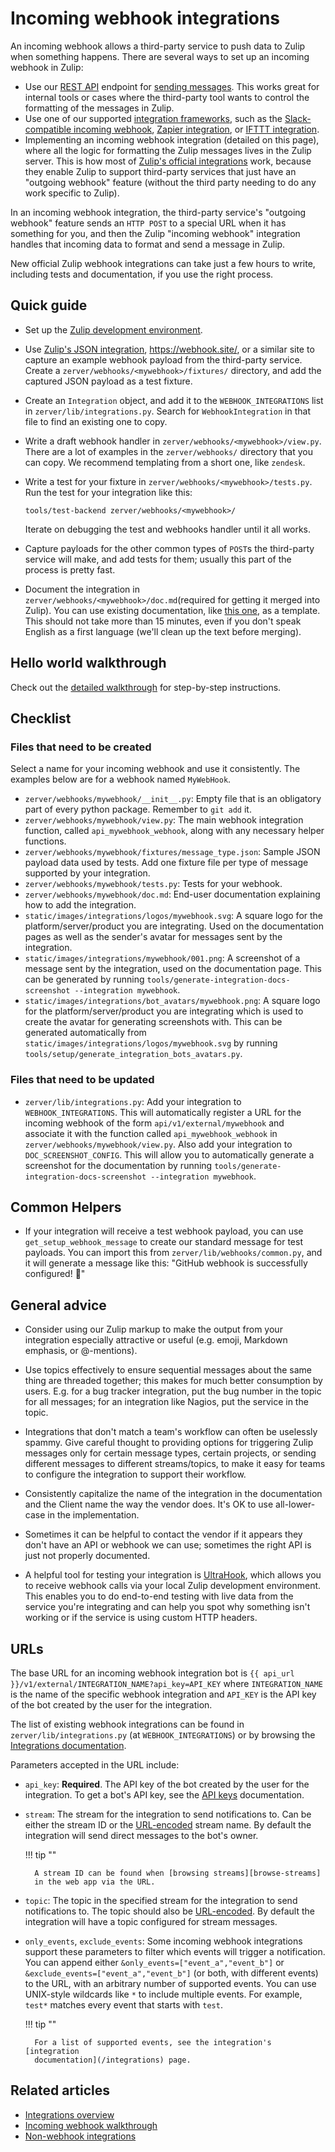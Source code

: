 # Incoming webhook integrations

An incoming webhook allows a third-party service to push data to Zulip when
something happens. There are several ways to set up an incoming webhook in
Zulip:

* Use our [REST API](/api/rest) endpoint for [sending
  messages](/api/send-message).  This works great for internal tools
  or cases where the third-party tool wants to control the formatting
  of the messages in Zulip.
* Use one of our supported [integration
  frameworks](/integrations/meta-integration), such as the
  [Slack-compatible incoming webhook](/integrations/doc/slack_incoming),
  [Zapier integration](/integrations/doc/zapier), or
  [IFTTT integration](/integrations/doc/ifttt).
* Implementing an incoming webhook integration (detailed on this page),
  where all the logic for formatting the Zulip messages lives in the
  Zulip server.  This is how most of [Zulip's official
  integrations](/integrations/) work, because they enable Zulip to
  support third-party services that just have an "outgoing webhook"
  feature (without the third party needing to do any work specific to
  Zulip).

In an incoming webhook integration, the third-party service's
"outgoing webhook" feature sends an `HTTP POST` to a special URL when
it has something for you, and then the Zulip "incoming webhook"
integration handles that incoming data to format and send a message in
Zulip.

New official Zulip webhook integrations can take just a few hours to
write, including tests and documentation, if you use the right
process.

## Quick guide

* Set up the
  [Zulip development environment](https://zulip.readthedocs.io/en/latest/development/overview.html).

* Use [Zulip's JSON integration](/integrations/doc/json),
  <https://webhook.site/>, or a similar site to capture an example
  webhook payload from the third-party service. Create a
  `zerver/webhooks/<mywebhook>/fixtures/` directory, and add the
  captured JSON payload as a test fixture.

* Create an `Integration` object, and add it to the `WEBHOOK_INTEGRATIONS`
  list in `zerver/lib/integrations.py`. Search for `WebhookIntegration` in that
  file to find an existing one to copy.

* Write a draft webhook handler in `zerver/webhooks/<mywebhook>/view.py`. There
  are a lot of examples in the `zerver/webhooks/` directory that you can copy.
  We recommend templating from a short one, like `zendesk`.

* Write a test for your fixture in `zerver/webhooks/<mywebhook>/tests.py`.
  Run the test for your integration like this:

    ```
    tools/test-backend zerver/webhooks/<mywebhook>/
    ```

    Iterate on debugging the test and webhooks handler until it all
    works.

* Capture payloads for the other common types of `POST`s the third-party
  service will make, and add tests for them; usually this part of the
  process is pretty fast.

* Document the integration in `zerver/webhooks/<mywebhook>/doc.md`(required for
  getting it merged into Zulip). You can use existing documentation, like
  [this one](https://raw.githubusercontent.com/zulip/zulip/main/zerver/webhooks/github/doc.md),
  as a template. This should not take more than 15 minutes, even if you don't speak English
  as a first language (we'll clean up the text before merging).

## Hello world walkthrough

Check out the [detailed walkthrough](incoming-webhooks-walkthrough) for step-by-step
instructions.

## Checklist

### Files that need to be created

Select a name for your incoming webhook and use it consistently. The examples
below are for a webhook named `MyWebHook`.

* `zerver/webhooks/mywebhook/__init__.py`: Empty file that is an obligatory
   part of every python package.  Remember to `git add` it.
* `zerver/webhooks/mywebhook/view.py`: The main webhook integration function,
  called `api_mywebhook_webhook`, along with any necessary helper functions.
* `zerver/webhooks/mywebhook/fixtures/message_type.json`: Sample JSON payload data
  used by tests. Add one fixture file per type of message supported by your
  integration.
* `zerver/webhooks/mywebhook/tests.py`: Tests for your webhook.
* `zerver/webhooks/mywebhook/doc.md`: End-user documentation explaining
  how to add the integration.
* `static/images/integrations/logos/mywebhook.svg`: A square logo for the
  platform/server/product you are integrating. Used on the documentation
  pages as well as the sender's avatar for messages sent by the integration.
* `static/images/integrations/mywebhook/001.png`: A screenshot of a message
  sent by the integration, used on the documentation page. This can be
  generated by running `tools/generate-integration-docs-screenshot --integration mywebhook`.
* `static/images/integrations/bot_avatars/mywebhook.png`: A square logo for the
  platform/server/product you are integrating which is used to create the avatar
  for generating screenshots with. This can be generated automatically from
  `static/images/integrations/logos/mywebhook.svg` by running
  `tools/setup/generate_integration_bots_avatars.py`.

### Files that need to be updated

* `zerver/lib/integrations.py`: Add your integration to
  `WEBHOOK_INTEGRATIONS`. This will automatically register a
  URL for the incoming webhook of the form `api/v1/external/mywebhook` and
  associate it with the function called `api_mywebhook_webhook` in
  `zerver/webhooks/mywebhook/view.py`. Also add your integration to
  `DOC_SCREENSHOT_CONFIG`. This will allow you to automatically generate
  a screenshot for the documentation by running
  `tools/generate-integration-docs-screenshot --integration mywebhook`.

## Common Helpers

* If your integration will receive a test webhook payload, you can use
  `get_setup_webhook_message` to create our standard message for test payloads.
  You can import this from `zerver/lib/webhooks/common.py`, and it will generate
  a message like this: "GitHub webhook is successfully configured! 🎉"

## General advice

* Consider using our Zulip markup to make the output from your
  integration especially attractive or useful (e.g. emoji, Markdown
  emphasis, or @-mentions).

* Use topics effectively to ensure sequential messages about the same
  thing are threaded together; this makes for much better consumption
  by users.  E.g. for a bug tracker integration, put the bug number in
  the topic for all messages; for an integration like Nagios, put the
  service in the topic.

* Integrations that don't match a team's workflow can often be
  uselessly spammy.  Give careful thought to providing options for
  triggering Zulip messages only for certain message types, certain
  projects, or sending different messages to different streams/topics,
  to make it easy for teams to configure the integration to support
  their workflow.

* Consistently capitalize the name of the integration in the
  documentation and the Client name the way the vendor does.  It's OK
  to use all-lower-case in the implementation.

* Sometimes it can be helpful to contact the vendor if it appears they
  don't have an API or webhook we can use; sometimes the right API
  is just not properly documented.

* A helpful tool for testing your integration is
  [UltraHook](http://www.ultrahook.com/), which allows you to receive webhook
  calls via your local Zulip development environment. This enables you to do end-to-end
  testing with live data from the service you're integrating and can help you
  spot why something isn't working or if the service is using custom HTTP
  headers.

## URLs

The base URL for an incoming webhook integration bot is
`{{ api_url }}/v1/external/INTEGRATION_NAME?api_key=API_KEY` where
`INTEGRATION_NAME` is the name of the specific webhook integration and
`API_KEY` is the API key of the bot created by the user for the
integration.

The list of existing webhook integrations can be found in
`zerver/lib/integrations.py` (at `WEBHOOK_INTEGRATIONS`) or by browsing
the [Integrations documentation](/integrations/).

Parameters accepted in the URL include:

* `api_key`: **Required**. The API key of the bot created by the user
  for the integration. To get a bot's API key, see the [API
  keys](/api/api-keys) documentation.

* `stream`: The stream for the integration to send notifications to.
  Can be either the stream ID or the [URL-encoded][url-encoder] stream
  name. By default the integration will send direct messages to the
  bot's owner.

    !!! tip ""

        A stream ID can be found when [browsing streams][browse-streams]
        in the web app via the URL.

* `topic`: The topic in the specified stream for the integration to
  send notifications to. The topic should also be
  [URL-encoded][url-encoder]. By default the integration will have a
  topic configured for stream messages.

* `only_events`, `exclude_events`: Some incoming webhook integrations support
  these parameters to filter which events will trigger a notification. You can
  append either `&only_events=["event_a","event_b"]` or
  `&exclude_events=["event_a","event_b"]` (or both, with different events) to
  the URL, with an arbitrary number of supported events. You can use UNIX-style
  wildcards like `*` to include multiple events. For example, `test*` matches
  every event that starts with `test`.

    !!! tip ""

        For a list of supported events, see the integration's [integration
        documentation](/integrations) page.

[browse-streams]: /help/browse-and-subscribe-to-streams
[add-bot]: /help/add-a-bot-or-integration
[url-encoder]: https://www.urlencoder.org/

## Related articles

* [Integrations overview](/api/integrations-overview)
* [Incoming webhook walkthrough](/api/incoming-webhooks-walkthrough)
* [Non-webhook integrations](/api/non-webhook-integrations)
